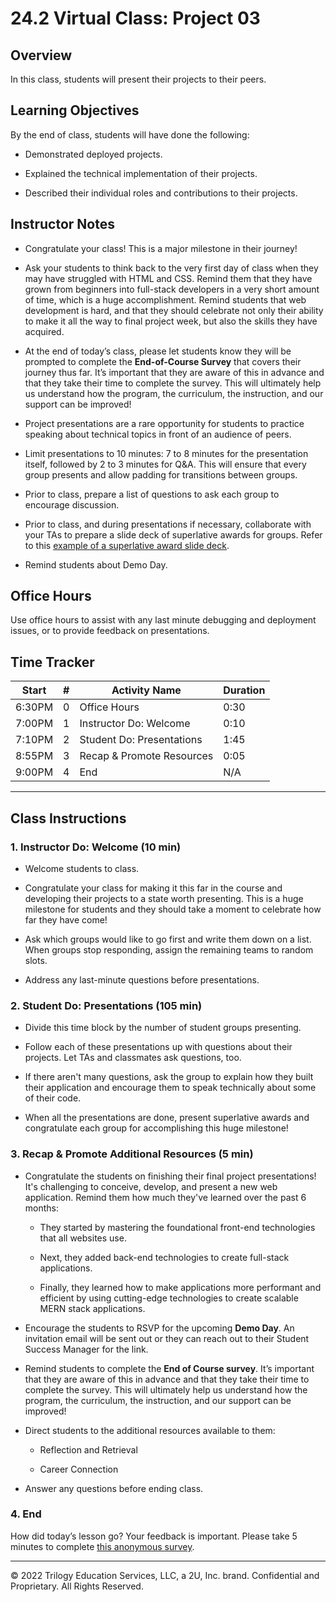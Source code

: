 # 24.2 Virtual Class: Project 03

## Overview

In this class, students will present their projects to their peers.

## Learning Objectives

By the end of class, students will have done the following:

* Demonstrated deployed projects.

* Explained the technical implementation of their projects.

* Described their individual roles and contributions to their projects.

## Instructor Notes

* Congratulate your class! This is a major milestone in their journey!

* Ask your students to think back to the very first day of class when they may have struggled with HTML and CSS. Remind them that they have grown from beginners into full-stack developers in a very short amount of time, which is a huge accomplishment. Remind students that web development is hard, and that they should celebrate not only their ability to make it all the way to final project week, but also the skills they have acquired.

* At the end of today’s class, please let students know they will be prompted to complete the **End-of-Course Survey** that covers their journey thus far. It’s important that they are aware of this in advance and that they take their time to complete the survey. This will ultimately help us understand how the program, the curriculum, the instruction, and our support can be improved!

* Project presentations are a rare opportunity for students to practice speaking about technical topics in front of an audience of peers.

* Limit presentations to 10 minutes: 7 to 8 minutes for the presentation itself, followed by 2 to 3 minutes for Q&A. This will ensure that every group presents and allow padding for transitions between groups.

* Prior to class, prepare a list of questions to ask each group to encourage discussion.

* Prior to class, and during presentations if necessary, collaborate with your TAs to prepare a slide deck of superlative awards for groups. Refer to this [example of a superlative award slide deck](https://docs.google.com/presentation/d/1fJGzsclaQ5TKBk3EnL7Gc-bg1ijSGM6_oB1gvpKYnZE/edit?usp=sharing).

* Remind students about Demo Day.

## Office Hours

Use office hours to assist with any last minute debugging and deployment issues, or to provide feedback on presentations.

## Time Tracker

| Start  | #   | Activity Name                              | Duration |
| ------ | --- | ----------------------------               | -------- |
| 6:30PM | 0   | Office Hours                               | 0:30     |
| 7:00PM | 1   | Instructor Do: Welcome                     | 0:10     |
| 7:10PM | 2   | Student Do: Presentations                  | 1:45     |
| 8:55PM | 3   | Recap & Promote Resources                  | 0:05     |
| 9:00PM | 4   | End                                        | N/A      |

---

## Class Instructions

### 1. Instructor Do: Welcome (10 min)

* Welcome students to class.

* Congratulate your class for making it this far in the course and developing their projects to a state worth presenting. This is a huge milestone for students and they should take a moment to celebrate how far they have come!

* Ask which groups would like to go first and write them down on a list. When groups stop responding, assign the remaining teams to random slots.

* Address any last-minute questions before presentations.

### 2. Student Do: Presentations (105 min)

* Divide this time block by the number of student groups presenting.

* Follow each of these presentations up with questions about their projects. Let TAs and classmates ask questions, too.

* If there aren't many questions, ask the group to explain how they built their application and encourage them to speak technically about some of their code.

* When all the presentations are done, present superlative awards and congratulate each group for accomplishing this huge milestone!

### 3. Recap & Promote Additional Resources (5 min)

* Congratulate the students on finishing their final project presentations! It's challenging to conceive, develop, and present a new web application. Remind them how much they've learned over the past 6 months:

  * They started by mastering the foundational front-end technologies that all websites use.

  * Next, they added back-end technologies to create full-stack applications.

  * Finally, they learned how to make applications more performant and efficient by using cutting-edge technologies to create scalable MERN stack applications.

* Encourage the students to RSVP for the upcoming **Demo Day**. An invitation email will be sent out or they can reach out to their Student Success Manager for the link.

* Remind students to complete the **End of Course survey**. It’s important that they are aware of this in advance and that they take their time to complete the survey. This will ultimately help us understand how the program, the curriculum, the instruction, and our support can be improved!

* Direct students to the additional resources available to them:

  * Reflection and Retrieval

  * Career Connection

* Answer any questions before ending class.

### 4. End

How did today’s lesson go? Your feedback is important. Please take 5 minutes to complete [this anonymous survey](https://forms.gle/3LozVjherGH83aG17).

---
© 2022 Trilogy Education Services, LLC, a 2U, Inc. brand.  Confidential and Proprietary.  All Rights Reserved.
